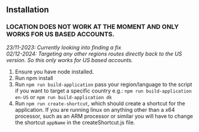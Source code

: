 ## Installation

### LOCATION DOES NOT WORK AT THE MOMENT AND ONLY WORKS FOR US BASED ACCOUNTS.  
_23/11-2023: Currently looking into finding a fix_  \
_02/12-2024: Targeting any other regions routes directly back to the US version. So this only works for US based accounts._  

1. Ensure you have node installed.
2. Run npm install
3. Run `npm run build-application` pass your region/language to the script if you want to target a specific country e.g.: `npm run build-application en-US` or `npm run build-application dk`
4. Run `npm run create-shortcut`, which should create a shortcut for the application. If you are running linux on anything other than a x64 processor, such as an ARM processor or similar you will have to change the shortcut `appName` in the createShortcut.js file.
